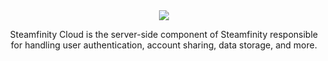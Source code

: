 <div align="center">
  <picture>
    <source srcset="https://user-images.githubusercontent.com/124832798/229581347-9d74013d-4553-4a8f-85d9-c9a88f3805b2.svg" media="(prefers-color-scheme: dark)">
    <img src="https://user-images.githubusercontent.com/124832798/229581309-13d26cab-3f6f-47b6-842c-feaf3d5cdec9.svg">
  </picture>
  <p>Steamfinity Cloud is the server-side component of Steamfinity responsible for handling user authentication, account sharing, data storage, and more.</p>
</div>
